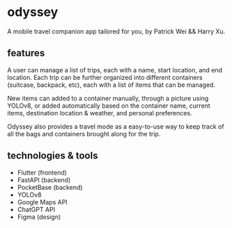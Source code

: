 # odyssey

A mobile travel companion app tailored for you, by Patrick Wei && Harry Xu.

## features

A user can manage a list of trips, each with a name, start location, and end location. Each trip can be further organized into
different containers (suitcase, backpack, etc), each with a list of items that can be managed. 

New items can added to a container manually, through a picture using YOLOv8, or added automatically based on the container name, current items,
destination location & weather, and personal preferences.

Odyssey also provides a travel mode as a easy-to-use way to keep track of all the bags and containers brought along for the trip.

## technologies & tools

* Flutter (frontend)
* FastAPI (backend)
* PocketBase (backend)
* YOLOv8
* Google Maps API
* ChatGPT API
* Figma (design)
